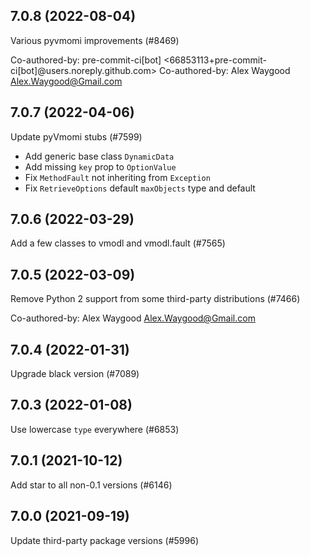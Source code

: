 ## 7.0.8 (2022-08-04)

Various pyvmomi improvements (#8469)

Co-authored-by: pre-commit-ci[bot] <66853113+pre-commit-ci[bot]@users.noreply.github.com>
Co-authored-by: Alex Waygood <Alex.Waygood@Gmail.com>

## 7.0.7 (2022-04-06)

Update pyVmomi stubs (#7599)

* Add generic base class `DynamicData`
* Add missing `key` prop to `OptionValue`
* Fix `MethodFault` not inheriting from `Exception`
* Fix `RetrieveOptions` default `maxObjects` type and default

## 7.0.6 (2022-03-29)

Add a few classes to vmodl and vmodl.fault (#7565)

## 7.0.5 (2022-03-09)

Remove Python 2 support from some third-party distributions (#7466)

Co-authored-by: Alex Waygood <Alex.Waygood@Gmail.com>

## 7.0.4 (2022-01-31)

Upgrade black version (#7089)

## 7.0.3 (2022-01-08)

Use lowercase `type` everywhere (#6853)

## 7.0.1 (2021-10-12)

Add star to all non-0.1 versions (#6146)

## 7.0.0 (2021-09-19)

Update third-party package versions (#5996)

